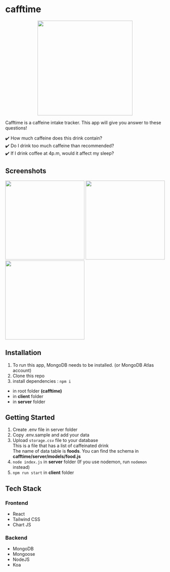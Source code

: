 # cafftime

<p align="center"><img src="https://i.ibb.co/TKN5ncs/Screenshot-2023-03-31-at-19-46-53.png" width="300"></p>
Cafftime is a caffeine intake tracker. This app will give you answer to these questions!

✔️ How much caffeine does this drink contain?<br/>
✔️ Do I drink too much caffeine than recommended?<br/>
✔️ If I drink coffee at 4p.m, would it affect my sleep? 


## Screenshots
<p float="left">
  <img src="https://i.ibb.co/cg1kb0Y/caff1.gif" width="250">
  <img src="https://i.ibb.co/Yd06XVM/caff2.gif" width="250"> 
  <img src="https://i.ibb.co/3CWmMRh/caff3.gif" width="250">
</p>

## Installation
1. To run this app, MongoDB needs to be installed. (or MongoDB Atlas account) 
2. Clone this repo
3. install dependencies : `npm i`
- in root folder **(cafftime)**
- in **client** folder
- in **server** folder

## Getting Started
1. Create .env file in server folder
2. Copy .env.sample and add your data
3. Upload `storage.csv` file to your database
<br/>This is a file that has a list of caffeinated drink
<br/>The name of data table is **foods**. You can find the schema in **cafftime/server/models/food.js**
4. `node index.js` in **server** folder (If you use nodemon, run `nodemon` instead)
5. `npm run start` in **client** folder


## Tech Stack
### Frontend
- React
- Tailwind CSS
- Chart JS

### Backend
- MongoDB
- Mongoose
- NodeJS
- Koa


